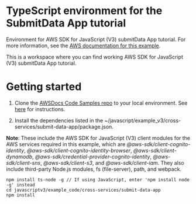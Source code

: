# TypeScript environment for the SubmitData App tutorial
Environment for AWS SDK for JavaScript (V3) submitData App tutorial. For more information, see the 
[AWS documentation for this example](https://docs.aws.amazon.com/sdk-for-javascript/v3/developer-guide/cross-service-example-submitting-data.html).


This is a workspace where you can find working AWS SDK for JavaScript (V3) submitData App tutorial. 

# Getting started

1. Clone the [AWSDocs Code Samples repo](https://github.com/awsdocs/aws-doc-sdk-examples) to your local environment. 
See [here](https://docs.github.com/en/github/creating-cloning-and-archiving-repositories/cloning-a-repository) for 
instructions.

1. Install the dependencies listed in the ~/javascript/example_v3/cross-services/submit-data-app/package.json.

**Note**: These include the AWS SDK for JavaScript (V3) client modules for the AWS services required in this example, 
which are *@aws-sdk/client-cognito-identity*, *@aws-sdk/client-cognito-identity-browser*, *@aws-sdk/client-dynamodb*,
*@aws-sdk/credential-provider-cognito-identity*, *@aws-sdk/client-sns*, *@aws-sdk/client-s3*, and *@aws-sdk/client-iam*.
They also include third-party Node.js modules, fs (file-server), path, and webpack.
```
npm install ts-node -g // If using JavaScript, enter 'npm install node -g' instead
cd javascriptv3/example_code/cross-services/submit-data-app 
npm install
```

